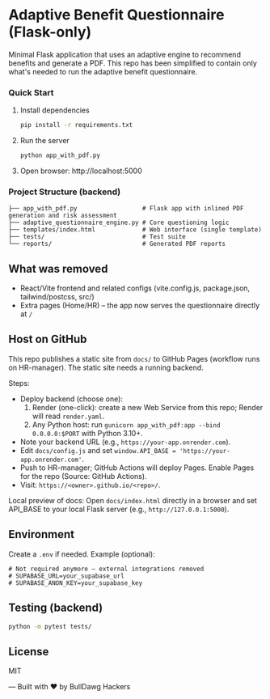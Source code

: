 # Adaptive Benefit Questionnaire (Flask-only)

Minimal Flask application that uses an adaptive engine to recommend benefits and generate a PDF. This repo has been simplified to contain only what's needed to run the adaptive benefit questionnaire.

### Quick Start

1. Install dependencies
   ```bash
   pip install -r requirements.txt
   ```

2. Run the server
   ```bash
   python app_with_pdf.py
   ```

3. Open browser: http://localhost:5000

### Project Structure (backend)

```
├── app_with_pdf.py                  # Flask app with inlined PDF generation and risk assessment
├── adaptive_questionnaire_engine.py # Core questioning logic
├── templates/index.html             # Web interface (single template)
├── tests/                           # Test suite
└── reports/                         # Generated PDF reports
```

## What was removed

- React/Vite frontend and related configs (vite.config.js, package.json, tailwind/postcss, src/)
- Extra pages (Home/HR) – the app now serves the questionnaire directly at `/`

## Host on GitHub

This repo publishes a static site from `docs/` to GitHub Pages (workflow runs on HR-manager). The static site needs a running backend.

Steps:
- Deploy backend (choose one):
   1) Render (one-click): create a new Web Service from this repo; Render will read `render.yaml`.
   2) Any Python host: run `gunicorn app_with_pdf:app --bind 0.0.0.0:$PORT` with Python 3.10+.
- Note your backend URL (e.g., `https://your-app.onrender.com`).
- Edit `docs/config.js` and set `window.API_BASE = 'https://your-app.onrender.com'`.
- Push to HR-manager; GitHub Actions will deploy Pages. Enable Pages for the repo (Source: GitHub Actions).
- Visit: `https://<owner>.github.io/<repo>/`.

Local preview of docs:
Open `docs/index.html` directly in a browser and set API_BASE to your local Flask server (e.g., `http://127.0.0.1:5000`).

## Environment

Create a `.env` if needed. Example (optional):

```
# Not required anymore – external integrations removed
# SUPABASE_URL=your_supabase_url
# SUPABASE_ANON_KEY=your_supabase_key
```

## Testing (backend)

```bash
python -m pytest tests/
```

## License

MIT

— Built with ❤️ by BullDawg Hackers
